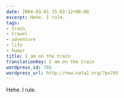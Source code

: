 ```yaml
---
date: 2004-03-01 15:02:12+00:00
excerpt: Hehe. I rule.
tags:
- train
- travel
- adventure
- life
- humor
title: I am on the train
translationKey: I am on the train
wordpress_id: 765
wordpress_url: http://new.nata2.org/?p=765
---
```


Hehe. I rule.